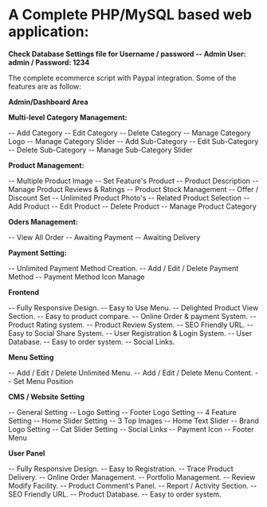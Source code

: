 # A Complete PHP/MySQL based web application:


**Check Database Settings file for Username / password -- Admin User: admin / Password: 1234**


The complete ecommerce script with Paypal integration. Some of the features are as follow:

**Admin/Dashboard Area**

**Multi-level Category Management:**

-- Add Category 
-- Edit Category 
-- Delete Category 
-- Manage Category Logo
-- Manage Category Slider
-- Add Sub-Category 
-- Edit Sub-Category 
-- Delete Sub-Category 
-- Manage Sub-Category Slider

**Product Management:**

-- Multiple Product Image
-- Set Feature's Product
-- Product Description
-- Manage Product Reviews & Ratings
-- Product Stock Management
-- Offer / Discount Set
-- Unlimited Product Photo's
-- Related Product Selection
-- Add Product
-- Edit Product
-- Delete Product
-- Manage Product Category 

**Oders Management:**

 -- View All Order
 -- Awaiting Payment
 -- Awaiting Delivery
 
 **Payment Setting:**

 -- Unlimited Payment Method Creation.
 -- Add / Edit / Delete Payment Method
 -- Payment Method Icon Manage

**Frontend**

 -- Fully Responsive Design.
 -- Easy to Use Menu.
 -- Delighted Product View Section.
 -- Easy to product compare.
 -- Online Order & payment System.
 -- Product Rating system.
 -- Product Review System.
 -- SEO Friendly URL.
 -- Easy to Social Share System.
 -- User Registration & Login System.
 -- User Database.
 -- Easy to order system.
 -- Social Links.

**Menu Setting**

 -- Add / Edit / Delete Unlimited Menu.
 -- Add / Edit / Delete Menu Content.
 -- Set Menu Position

**CMS / Website Setting**

 -- General Setting
 -- Logo Setting
 -- Footer Logo Setting
 -- 4 Feature Setting
 -- Home Slider Setting
 -- 3 Top Images
 -- Home Text Slider
 -- Brand Logo Setting
 -- Cat Slider Setting
 -- Social Links
 -- Payment Icon
 -- Footer Menu

**User Panel**

 -- Fully Responsive Design.
 -- Easy to Registration.
 -- Trace Product Delivery.
 -- Online Order Management.
 -- Portfolio Management.
 -- Review Modify Facility.
 -- Product Comment's Panel.
 -- Report / Activity Section.
 -- SEO Friendly URL.
 -- Product Database.
 -- Easy to order system.

 
